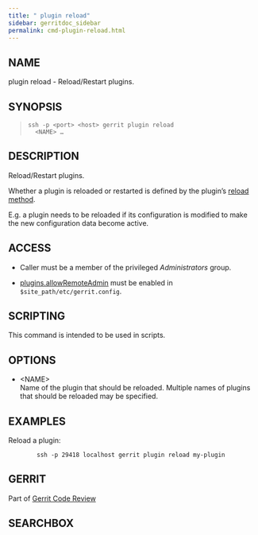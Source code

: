 ```yaml
---
title: " plugin reload"
sidebar: gerritdoc_sidebar
permalink: cmd-plugin-reload.html
---
```

## NAME

plugin reload - Reload/Restart plugins.

## SYNOPSIS

> 
> 
>     ssh -p <port> <host> gerrit plugin reload
>       <NAME> …

## DESCRIPTION

Reload/Restart plugins.

Whether a plugin is reloaded or restarted is defined by the plugin’s
[reload method](dev-plugins.html#reload_method).

E.g. a plugin needs to be reloaded if its configuration is modified to
make the new configuration data become active.

## ACCESS

  - Caller must be a member of the privileged *Administrators*
    group.

  - [plugins.allowRemoteAdmin](config-gerrit.html#plugins.allowRemoteAdmin)
    must be enabled in `$site_path/etc/gerrit.config`.

## SCRIPTING

This command is intended to be used in scripts.

## OPTIONS

  - \<NAME\>  
    Name of the plugin that should be reloaded. Multiple names of
    plugins that should be reloaded may be specified.

## EXAMPLES

Reload a plugin:

``` 
        ssh -p 29418 localhost gerrit plugin reload my-plugin
```

## GERRIT

Part of [Gerrit Code Review](index.html)

## SEARCHBOX

